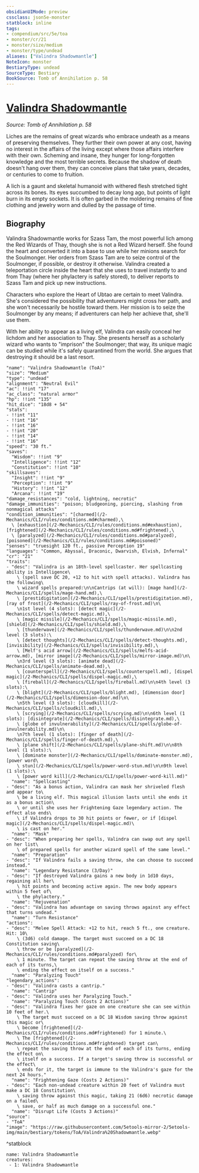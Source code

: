 ```yaml
---
obsidianUIMode: preview
cssclass: json5e-monster
statblock: inline
tags:
- compendium/src/5e/toa
- monster/cr/21
- monster/size/medium
- monster/type/undead
aliases: ["Valindra Shadowmantle"]
NoteIcon: monster
BestiaryType: undead
SourceType: Bestiary
BookSource: Tomb of Annihilation p. 58
---
```

# [Valindra Shadowmantle](2-Mechanics/CLI/bestiary/npc/valindra-shadowmantle-toa.md)
*Source: Tomb of Annihilation p. 58*  

Liches are the remains of great wizards who embrace undeath as a means of preserving themselves. They further their own power at any cost, having no interest in the affairs of the living except where those affairs interfere with their own. Scheming and insane, they hunger for long-forgotten knowledge and the most terrible secrets. Because the shadow of death doesn't hang over them, they can conceive plans that take years, decades, or centuries to come to fruition.

A lich is a gaunt and skeletal humanoid with withered flesh stretched tight across its bones. Its eyes succumbed to decay long ago, but points of light burn in its empty sockets. It is often garbed in the moldering remains of fine clothing and jewelry worn and dulled by the passage of time.

## Biography

Valindra Shadowmantle works for Szass Tam, the most powerful lich among the Red Wizards of Thay, though she is not a Red Wizard herself. She found the heart and converted it into a base to use while her minions search for the Soulmonger. Her orders from Szass Tam are to seize control of the Soulmonger, if possible, or destroy it otherwise. Valindra created a teleportation circle inside the heart that she uses to travel instantly to and from Thay (where her phylactery is safely stored), to deliver reports to Szass Tam and pick up new instructions.

Characters who explore the Heart of Ubtao are certain to meet Valindra. She's considered the possibility that adventurers might cross her path, and she won't necessarily be hostile toward them. Her mission is to seize the Soulmonger by any means; if adventurers can help her achieve that, she'll use them.

With her ability to appear as a living elf, Valindra can easily conceal her lichdom and her association to Thay. She presents herself as a scholarly wizard who wants to "imprison" the Soulmonger; that way, its unique magic can be studied while it's safely quarantined from the world. She argues that destroying it should be a last resort.

```statblock
"name": "Valindra Shadowmantle (ToA)"
"size": "Medium"
"type": "undead"
"alignment": "Neutral Evil"
"ac": !!int "17"
"ac_class": "natural armor"
"hp": !!int "135"
"hit_dice": "18d8 + 54"
"stats":
- !!int "11"
- !!int "16"
- !!int "16"
- !!int "20"
- !!int "14"
- !!int "16"
"speed": "30 ft."
"saves":
  "Wisdom": !!int "9"
  "Intelligence": !!int "12"
  "Constitution": !!int "10"
"skillsaves":
  "Insight": !!int "9"
  "Perception": !!int "9"
  "History": !!int "12"
  "Arcana": !!int "19"
"damage_resistances": "cold, lightning, necrotic"
"damage_immunities": "poison; bludgeoning, piercing, slashing from nonmagical attacks"
"condition_immunities": "[charmed](/2-Mechanics/CLI/rules/conditions.md#charmed),\
  \ [exhaustion](/2-Mechanics/CLI/rules/conditions.md#exhaustion), [frightened](/2-Mechanics/CLI/rules/conditions.md#frightened),\
  \ [paralyzed](/2-Mechanics/CLI/rules/conditions.md#paralyzed), [poisoned](/2-Mechanics/CLI/rules/conditions.md#poisoned)"
"senses": "truesight 120 ft., passive Perception 19"
"languages": "Common, Abyssal, Draconic, Dwarvish, Elvish, Infernal"
"cr": "21"
"traits":
- "desc": "Valindra is an 18th-level spellcaster. Her spellcasting ability is Intelligence\
    \ (spell save DC 20, +12 to hit with spell attacks). Valindra has the following\
    \ wizard spells prepared:\n\nCantrips (at will): [mage hand](/2-Mechanics/CLI/spells/mage-hand.md),\
    \ [prestidigitation](/2-Mechanics/CLI/spells/prestidigitation.md), [ray of frost](/2-Mechanics/CLI/spells/ray-of-frost.md)\n\
    \n1st level (4 slots): [detect magic](/2-Mechanics/CLI/spells/detect-magic.md),\
    \ [magic missile](/2-Mechanics/CLI/spells/magic-missile.md), [shield](/2-Mechanics/CLI/spells/shield.md),\
    \ [thunderwave](/2-Mechanics/CLI/spells/thunderwave.md)\n\n2nd level (3 slots):\
    \ [detect thoughts](/2-Mechanics/CLI/spells/detect-thoughts.md), [invisibility](/2-Mechanics/CLI/spells/invisibility.md),\
    \ [Melf's acid arrow](/2-Mechanics/CLI/spells/melfs-acid-arrow.md), [mirror image](/2-Mechanics/CLI/spells/mirror-image.md)\n\
    \n3rd level (3 slots): [animate dead](/2-Mechanics/CLI/spells/animate-dead.md),\
    \ [counterspell](/2-Mechanics/CLI/spells/counterspell.md), [dispel magic](/2-Mechanics/CLI/spells/dispel-magic.md),\
    \ [fireball](/2-Mechanics/CLI/spells/fireball.md)\n\n4th level (3 slots):\
    \ [blight](/2-Mechanics/CLI/spells/blight.md), [dimension door](/2-Mechanics/CLI/spells/dimension-door.md)\n\
    \n5th level (3 slots): [cloudkill](/2-Mechanics/CLI/spells/cloudkill.md),\
    \ [scrying](/2-Mechanics/CLI/spells/scrying.md)\n\n6th level (1 slots): [disintegrate](/2-Mechanics/CLI/spells/disintegrate.md),\
    \ [globe of invulnerability](/2-Mechanics/CLI/spells/globe-of-invulnerability.md)\n\
    \n7th level (1 slots): [finger of death](/2-Mechanics/CLI/spells/finger-of-death.md),\
    \ [plane shift](/2-Mechanics/CLI/spells/plane-shift.md)\n\n8th level (1 slots):\
    \ [dominate monster](/2-Mechanics/CLI/spells/dominate-monster.md), [power word\
    \ stun](/2-Mechanics/CLI/spells/power-word-stun.md)\n\n9th level (1 slots):\
    \ [power word kill](/2-Mechanics/CLI/spells/power-word-kill.md)"
  "name": "Spellcasting"
- "desc": "As a bonus action, Valindra can mask her shriveled flesh and appear to\
    \ be a living elf. This magical illusion lasts until she ends it as a bonus action\
    \ or until she uses her Frightening Gaze legendary action. The effect also ends\
    \ if Valindra drops to 30 hit points or fewer, or if [dispel magic](/2-Mechanics/CLI/spells/dispel-magic.md)\
    \ is cast on her."
  "name": "Mask"
- "desc": "When preparing her spells, Valindra can swap out any spell on her list\
    \ of prepared spells for another wizard spell of the same level."
  "name": "Preparation"
- "desc": "If Valindra fails a saving throw, she can choose to succeed instead."
  "name": "Legendary Resistance (3/Day)"
- "desc": "If destroyed Valindra gains a new body in 1d10 days, regaining all her\
    \ hit points and becoming active again. The new body appears within 5 feet of\
    \ the phylactery."
  "name": "Rejuvenation"
- "desc": "Valindra has advantage on saving throws against any effect that turns undead."
  "name": "Turn Resistance"
"actions":
- "desc": "Melee Spell Attack: +12 to hit, reach 5 ft., one creature. Hit: 10\
    \ (3d6) cold damage. The target must succeed on a DC 18 Constitution saving\
    \ throw or be [paralyzed](/2-Mechanics/CLI/rules/conditions.md#paralyzed) for\
    \ 1 minute. The target can repeat the saving throw at the end of each of its turns,\
    \ ending the effect on itself on a success."
  "name": "Paralyzing Touch"
"legendary_actions":
- "desc": "Valindra casts a cantrip."
  "name": "Cantrip"
- "desc": "Valindra uses her Paralyzing Touch."
  "name": "Paralyzing Touch (Costs 2 Actions)"
- "desc": "Valindra fixes her gaze on one creature she can see within 10 feet of her.\
    \ The target must succeed on a DC 18 Wisdom saving throw against this magic or\
    \ become [frightened](/2-Mechanics/CLI/rules/conditions.md#frightened) for 1 minute.\
    \ The [frightened](/2-Mechanics/CLI/rules/conditions.md#frightened) target can\
    \ repeat the saving throw at the end of each of its turns, ending the effect on\
    \ itself on a success. If a target's saving throw is successful or the effect\
    \ ends for it, the target is immune to the Valindra's gaze for the next 24 hours."
  "name": "Frightening Gaze (Costs 2 Actions)"
- "desc": "Each non-undead creature within 20 feet of Valindra must make a DC 18 Constitution\
    \ saving throw against this magic, taking 21 (6d6) necrotic damage on a failed\
    \ save, or half as much damage on a successful one."
  "name": "Disrupt Life (Costs 3 Actions)"
"source":
- "ToA"
"image": "https://raw.githubusercontent.com/5etools-mirror-2/5etools-img/main/bestiary/tokens/ToA/Valindra%20Shadowmantle.webp"
```
^statblock

```encounter-table
name: Valindra Shadowmantle
creatures:
 - 1: Valindra Shadowmantle
```